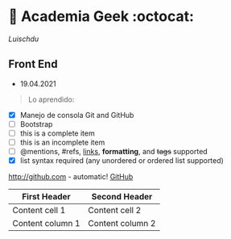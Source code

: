 # :rocket: Academia Geek :octocat:  <br>
*Luischdu* <br>
## Front End 
- 19.04.2021 <br>
> Lo aprendido:
- [x] Manejo de consola Git and GitHub
- [ ] Bootstrap
- [ ] this is a complete item
- [ ] this is an incomplete item
- [ ] @mentions, #refs, [links](),
**formatting**, and <del>tags</del>
supported
- [x] list syntax required (any
unordered or ordered list
supported)
	
http://github.com - automatic!
[GitHub](http://github.com)

First Header | Second Header
------------ | -------------
Content cell 1 | Content cell 2
Content column 1 | Content column 2
